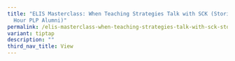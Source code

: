 ```yaml
---
title: "ELIS Masterclass: When Teaching Strategies Talk with SCK (Stories of 96
  Hour PLP Alumni)"
permalink: /elis-masterclass-when-teaching-strategies-talk-with-sck-stories-of-96-hour-plp-alumni/
variant: tiptap
description: ""
third_nav_title: View
---
```

